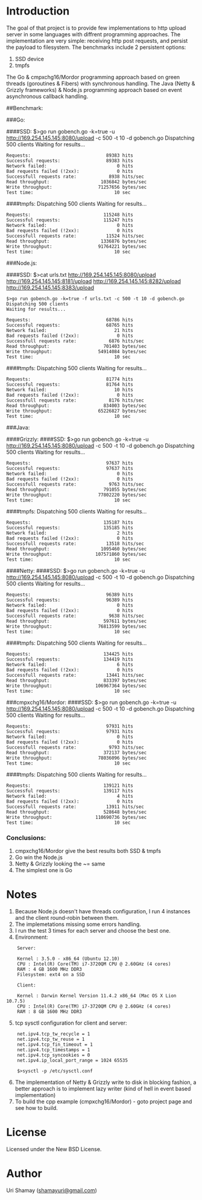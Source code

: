 Introduction
================

The goal of that project is to provide few implementations to http upload server in some languages with diffrent programming approaches.
The implementation are very simple: receiving http post requests, and persist the payload to filesystem.
The benchmarks include 2 persistent options:

1. SSD device
2. tmpfs

The Go & cmpxchg16/Mordor programming approach based on green threads (goroutines & Fibers) with synchronous handling.
The Java (Netty & Grizzly frameworks) & Node.js programming approach based on event asynchronous callback handling.


##Benchmark:

###Go:

####SSD:
    $>go run gobench.go -k=true -u http://169.254.145.145:8080/upload -c 500 -t 10 -d gobench.go
    Dispatching 500 clients
    Waiting for results...

    Requests:                            89383 hits
    Successful requests:                 89383 hits
    Network failed:                          0 hits
    Bad requests failed (!2xx):              0 hits
    Successfull requests rate:            8938 hits/sec
    Read throughput:                   1036842 bytes/sec
    Write throughput:                 71257656 bytes/sec
    Test time:                              10 sec

####tmpfs:
    Dispatching 500 clients
    Waiting for results...

    Requests:                           115248 hits
    Successful requests:                115247 hits
    Network failed:                          0 hits
    Bad requests failed (!2xx):              0 hits
    Successfull requests rate:           11524 hits/sec
    Read throughput:                   1336876 bytes/sec
    Write throughput:                 91764221 bytes/sec
    Test time:                              10 sec
    
###Node.js:

####SSD:
    $>cat urls.txt
    http://169.254.145.145:8080/upload
    http://169.254.145.145:8181/upload
    http://169.254.145.145:8282/upload
    http://169.254.145.145:8383/upload

    $>go run gobench.go -k=true -f urls.txt -c 500 -t 10 -d gobench.go
    Dispatching 500 clients
    Waiting for results...

    Requests:                            68786 hits
    Successful requests:                 68765 hits
    Network failed:                         21 hits
    Bad requests failed (!2xx):              0 hits
    Successfull requests rate:            6876 hits/sec
    Read throughput:                    701403 bytes/sec
    Write throughput:                 54914084 bytes/sec
    Test time:                              10 sec

####tmpfs:
    Dispatching 500 clients
    Waiting for results...

    Requests:                            81774 hits
    Successful requests:                 81764 hits
    Network failed:                         10 hits
    Bad requests failed (!2xx):              0 hits
    Successfull requests rate:            8176 hits/sec
    Read throughput:                    834003 bytes/sec
    Write throughput:                 65226827 bytes/sec
    Test time:                              10 sec

###Java:
    
####Grizzly:
####SSD:
    $>go run gobench.go -k=true -u http://169.254.145.145:8080/upload -c 500 -t 10 -d gobench.go
    Dispatching 500 clients
    Waiting for results...

    Requests:                            97637 hits
    Successful requests:                 97637 hits
    Network failed:                          0 hits
    Bad requests failed (!2xx):              0 hits
    Successfull requests rate:            9763 hits/sec
    Read throughput:                    791055 bytes/sec
    Write throughput:                 77802220 bytes/sec
    Test time:                              10 sec

####tmpfs:
    Dispatching 500 clients
    Waiting for results...

    Requests:                           135187 hits
    Successful requests:                135185 hits
    Network failed:                          2 hits
    Bad requests failed (!2xx):              0 hits
    Successfull requests rate:           13518 hits/sec
    Read throughput:                   1095460 bytes/sec
    Write throughput:                107571860 bytes/sec
    Test time:                              10 sec

####Netty:
####SSD:
    $>go run gobench.go -k=true -u http://169.254.145.145:8080/upload -c 500 -t 10 -d gobench.go
    Dispatching 500 clients
    Waiting for results...

    Requests:                            96389 hits
    Successful requests:                 96389 hits
    Network failed:                          0 hits
    Bad requests failed (!2xx):              0 hits
    Successfull requests rate:            9638 hits/sec
    Read throughput:                    597611 bytes/sec
    Write throughput:                 76813599 bytes/sec
    Test time:                              10 sec

####tmpfs:
    Dispatching 500 clients
    Waiting for results...

    Requests:                           134425 hits
    Successful requests:                134419 hits
    Network failed:                          6 hits
    Bad requests failed (!2xx):              0 hits
    Successfull requests rate:           13441 hits/sec
    Read throughput:                    833397 bytes/sec
    Write throughput:                106967364 bytes/sec
    Test time:                              10 sec

###cmpxchg16/Mordor:
####SSD:
    $>go run gobench.go -k=true -u http://169.254.145.145:8080/upload -c 500 -t 10 -d gobench.go
    Dispatching 500 clients
    Waiting for results...

    Requests:                            97931 hits
    Successful requests:                 97931 hits
    Network failed:                          0 hits
    Bad requests failed (!2xx):              0 hits
    Successfull requests rate:            9793 hits/sec
    Read throughput:                    372137 bytes/sec
    Write throughput:                 78036096 bytes/sec
    Test time:                              10 sec

####tmpfs:
    Dispatching 500 clients
    Waiting for results...

    Requests:                           139121 hits
    Successful requests:                139117 hits
    Network failed:                          4 hits
    Bad requests failed (!2xx):              0 hits
    Successfull requests rate:           13911 hits/sec
    Read throughput:                    528648 bytes/sec
    Write throughput:                110690736 bytes/sec
    Test time:                              10 sec


### Conclusions:
1. cmpxchg16/Mordor give the best results both SSD & tmpfs
2. Go win the Node.js
3. Netty & Grizzly looking the ~= same
4. The simplest one is Go


Notes
================

1. Because Node.js doesn't have threads configuration, I run 4 instances and the client round-robin between them.
2. The implemetations missing some errors handling.
3. I run the test 3 times for each server and choose the best one.
4. Environment:
```
    Server:

    Kernel : 3.5.0 - x86_64 (Ubuntu 12.10)
    CPU : Intel(R) Core(TM) i7-3720QM CPU @ 2.60GHz (4 cores)
    RAM : 4 GB 1600 MHz DDR3
    Filesystem: ext4 on a SSD

    Client:

    Kernel : Darwin Kernel Version 11.4.2 x86_64 (Mac OS X Lion 10.7.5)
    CPU : Intel(R) Core(TM) i7-3720QM CPU @ 2.60GHz (4 cores)
    RAM : 8 GB 1600 MHz DDR3
```
5. tcp sysctl configuration for client and server:
```
    net.ipv4.tcp_tw_recycle = 1
    net.ipv4.tcp_tw_reuse = 1
    net.ipv4.tcp_fin_timeout = 1
    net.ipv4.tcp_timestamps = 1
    net.ipv4.tcp_syncookies = 0
    net.ipv4.ip_local_port_range = 1024 65535

    $>sysctl -p /etc/sysctl.conf
```

6. The implementation of Netty & Grizzly write to disk in blocking fashion, a better approach is to implement lazy writer (kind of hell in event based implementation)
7. To build the cpp example (cmpxchg16/Mordor) - goto project page and see how to build.


License
================

Licensed under the New BSD License.


Author
================

Uri Shamay (shamayuri@gmail.com)
